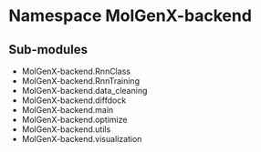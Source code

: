 Namespace MolGenX-backend
=========================

Sub-modules
-----------
* MolGenX-backend.RnnClass
* MolGenX-backend.RnnTraining
* MolGenX-backend.data_cleaning
* MolGenX-backend.diffdock
* MolGenX-backend.main
* MolGenX-backend.optimize
* MolGenX-backend.utils
* MolGenX-backend.visualization